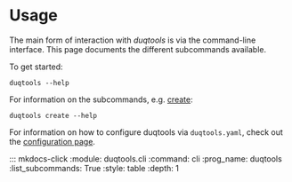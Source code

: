 # Usage

The main form of interaction with *duqtools* is via the command-line interface. This page documents the different subcommands available.

To get started:

    duqtools --help

For information on the subcommands, e.g. [create](#duqtools-create):

    duqtools create --help

For information on how to configure duqtools via `duqtools.yaml`, check out the [configuration page](./config/index.md).

::: mkdocs-click
    :module: duqtools.cli
    :command: cli
    :prog_name: duqtools
    :list_subcommands: True
    :style: table
    :depth: 1
